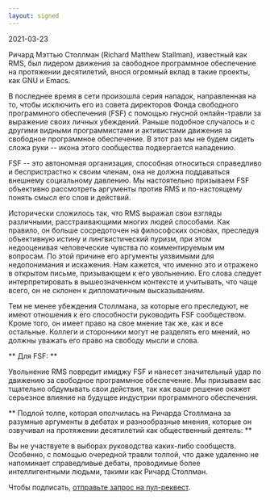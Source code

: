 ```yaml
--- 
layout: signed 
---
```


2021-03-23

Ричард Мэттью Столлман (Richard Matthew Stallman), известный как RMS, был
лидером движения за свободное программное обеспечение на протяжении
десятилетий, внося огромный вклад в такие проекты, как GNU и Emacs.

В последнее время в сети произошла серия нападок, направленная на то, чтобы исключить его из совета директоров Фонда свободного
программного обеспечения (FSF) с помощью гнусной онлайн-травли за выражение
своих личных убеждений.  Раньше подобное случалось и с другими видными
программистами и активистами движения за свободное программное обеспечение.  В
этот раз мы не будем сидеть сложа руки -- икона этого сообщества подвергается
нападению.

FSF -- это автономная организация, способная относиться справедливо и
беспристрастно к своим членам, она не должна поддаваться внешнему социальному
давлению. Мы настоятельно призываем FSF объективно рассмотреть аргументы против
RMS и по-настоящему понять смысл его слов и действий.

Исторически сложилось так, что RMS выражал свои взгляды различными,
расстраивающими многих людей способами. Как правило, он больше сосредоточен на
философских основах, преследуя объективную истину и лингвистический пуризм, при
этом недооценивая человеческие чувства по комментируемым им вопросам. По этой
причине его аргументы уязвимыми для недопонимания и искажения. Нам кажется, что
именно это и отражено в открытом письме, призывающем к его увольнению.  Его
слова следует интерпретировать в вышеозначенном контексте и учитывать, что чаще
всего, он не склонен к дипломатичным высказываниям.

Тем не менее убеждения Столлмана, за которые его преследуют, не имеют отношения
к его способности руководить FSF сообществом. Кроме того, он имеет право на
свое мнение так же, как и все остальные. Коллеги и сторонники могут не
разделять его мнений, но должны уважать его право на свободу мысли и слова.

** Для FSF: **

Увольнение RMS повредит имиджу FSF и нанесет значительный удар по движению за
свободное программное обеспечение. Мы призываем вас тщательно обдумывать свои
действия, так как ваше решение окажет серьезное влияние на будущее индустрии
программного обеспечения.

** Подлой толпе, которая ополчилась на Ричарда Столлмана за разумные аргументы
в дебатах и разнообразные мнения, которые он озвучивал на протяжении
десятилетий как общественный деятель: **
    
Вы не участвуете в выборах руководства каких-либо сообществ. Особенно, с
помощью очередной травли толпой, что даже удаленно не напоминает справедливые
дебаты, проводимые более интеллигентными людьми, такими как Ричард Столлман.

Чтобы подписать, [отправьте запрос на пул-реквест](https://github.com/rms-support-letter/rms-support-letter.github.io/pulls).
